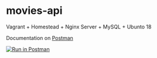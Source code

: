 # movies-api

Vagrant + Homestead + Nginx Server + MySQL + Ubunto 18

Documentation on [Postman](https://www.getpostman.com/collections/dcf095fabb5fab19814f)

[![Run in Postman](https://run.pstmn.io/button.svg)](https://app.getpostman.com/run-collection/dcf095fabb5fab19814f)
